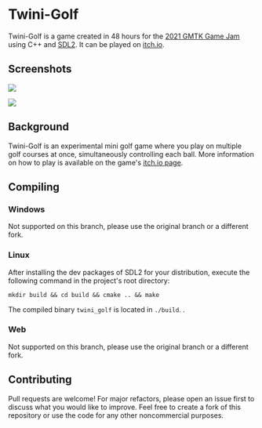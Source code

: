 # Twini-Golf

Twini-Golf is a game created in 48 hours for the [2021 GMTK Game Jam](https://itch.io/jam/gmtk-2021) using C++ and [SDL2](https://www.libsdl.org/). It can be played on [itch.io](https://polymars.itch.io/twini-golf).
## Screenshots
![](https://img.itch.zone/aW1hZ2UvMTA4NTg3OS82MjU2MjM4LmdpZg==/347x500/e7XF4j.gif) 

![](https://img.itch.zone/aW1hZ2UvMTA4NTg3OS82MjU2MzQzLmdpZg==/347x500/EwUBBI.gif)

## Background
Twini-Golf is an experimental mini golf game where you play on multiple golf courses at once, simultaneously controlling each ball. More information on how to play is available on the game's [itch.io page](https://polymars.itch.io/twini-golf).

## Compiling
### Windows
Not supported on this branch, please use the original branch or a different fork.
### Linux
After installing the dev packages of SDL2 for your distribution, execute the following command in the project's root directory:
```
mkdir build && cd build && cmake .. && make
```
The compiled binary ``twini_golf`` is located in ``./build``. .
### Web
Not supported on this branch, please use the original branch or a different fork.

## Contributing
Pull requests are welcome! For major refactors, please open an issue first to discuss what you would like to improve. Feel free to create a fork of this repository or use the code for any other noncommercial purposes.
